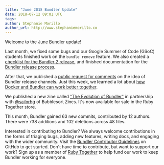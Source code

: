 ```yaml
---
title: "June 2018 Bundler Update"
date: 2018-07-12 09:01 UTC
tags:
author: Stephanie Morillo
author_url: http://www.stephaniemorillo.co
---
```


Welcome to the June Bundler update!

Last month, we fixed some bugs and our Google Summer of Code (GSoC) students finished work on the `bundle remove` feature. We also created a [checklist for the Bundler 2 release](https://github.com/rubygems/bundler/issues/6582), and finished documentation for the [Bundler release process](https://github.com/rubygems/bundler/pull/5252).

After that, we published a [public request for comments](https://github.com/bundler/rfcs/pull/12) on the idea of Bundler release channels. Just this week, we learned a lot about [how Docker and Bundler can work better together](https://github.com/rubygems/bundler/pull/6524).

We published a new zine called ["The Evolution of Bundler"](https://shop.rubytogether.org/products/the-evolution-of-bundler-zine) in partnership with [@sailorhg](https://www.twitter.com/sailorhg) of Bubblesort Zines. It's now available for sale in the Ruby Together store.

This month, Bundler gained 63 new commits, contributed by 12 authors. There were 738 additions and 102 deletions across 48 files.

Interested in contributing to Bundler? We always welcome contributions in the forms of triaging bugs, adding new features, writing docs, and engaging with the wider community. Visit the [Bundler Contributor Guidelines](https://github.com/rubygems/rubygems/blob/master/doc/bundler/contributing/README.md) on GitHub to get started. Don't have time to contribute, but want to support our work? Sign up as a member of [Ruby Together](https://rubytogether.org) to help fund our work to keep Bundler working for everyone.
